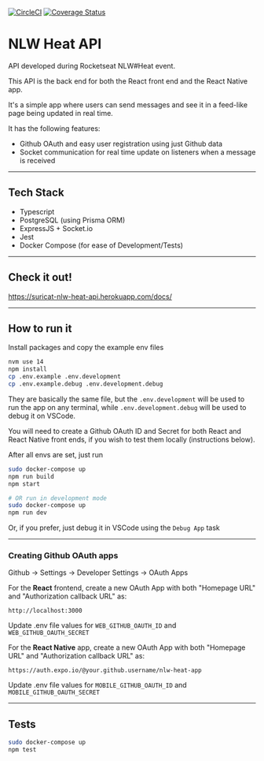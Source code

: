 [![CircleCI](https://circleci.com/gh/suricat89/nlw-heat-api/tree/master.svg?style=shield)](https://circleci.com/gh/suricat89/nlw-heat-api/tree/master)
[![Coverage Status](https://coveralls.io/repos/github/suricat89/nlw-heat-api/badge.svg?branch=master)](https://coveralls.io/github/suricat89/nlw-heat-api?branch=master)

# NLW Heat API
API developed during Rocketseat NLW#Heat event.

This API is the back end for both the React front end and the React Native app.

It's a simple app where users can send messages and see it in a feed-like page being updated in real time.

It has the following features:
- Github OAuth and easy user registration using just Github data
- Socket communication for real time update on listeners when a message is received

---

## Tech Stack
- Typescript
- PostgreSQL (using Prisma ORM)
- ExpressJS + Socket.io
- Jest
- Docker Compose (for ease of Development/Tests)

---

## Check it out!
https://suricat-nlw-heat-api.herokuapp.com/docs/

---

## How to run it
Install packages and copy the example env files
```bash
nvm use 14
npm install
cp .env.example .env.development
cp .env.example.debug .env.development.debug
```
They are basically the same file, but the `.env.development` will be used to run the app on any terminal, while `.env.development.debug` will be used to debug it on VSCode.

You will need to create a Github OAuth ID and Secret for both React and React Native front ends, if you wish to test them locally (instructions below).

After all envs are set, just run
```bash
sudo docker-compose up
npm run build
npm start

# OR run in development mode
sudo docker-compose up
npm run dev
```

Or, if you prefer, just debug it in VSCode using the `Debug App` task

---

### Creating Github OAuth apps
Github -> Settings -> Developer Settings -> OAuth Apps

For the **React** frontend, create a new OAuth App with both "Homepage URL" and "Authorization callback URL" as:
```
http://localhost:3000
```
Update .env file values for `WEB_GITHUB_OAUTH_ID` and `WEB_GITHUB_OAUTH_SECRET`


For the **React Native** app, create a new OAuth App with both "Homepage URL" and "Authorization callback URL" as:
```
https://auth.expo.io/@your.github.username/nlw-heat-app
```
Update .env file values for `MOBILE_GITHUB_OAUTH_ID` and `MOBILE_GITHUB_OAUTH_SECRET`

---

## Tests
```bash
sudo docker-compose up
npm test
```